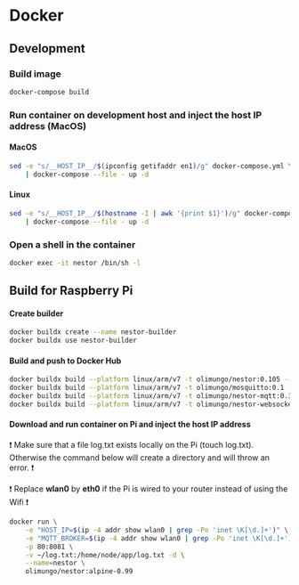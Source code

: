 # Docker

## Development

### Build image

```bash
docker-compose build
```

### Run container on development host and inject the host IP address (MacOS)

#### MacOS
```bash
sed -e "s/__HOST_IP__/$(ipconfig getifaddr en1)/g" docker-compose.yml \
    | docker-compose --file - up -d
```

#### Linux
```bash
sed -e "s/__HOST_IP__/$(hostname -I | awk '{print $1}')/g" docker-compose.yml \
    | docker-compose --file - up -d
```




### Open a shell in the container

```bash
docker exec -it nestor /bin/sh -l
```

## Build for Raspberry Pi

#### Create builder

```bash
docker buildx create --name nestor-builder
docker buildx use nestor-builder
```

#### Build and push to Docker Hub

```bash
docker buildx build --platform linux/arm/v7 -t olimungo/nestor:0.105 --push nestor
docker buildx build --platform linux/arm/v7 -t olimungo/mosquitto:0.1 --push mosquitto
docker buildx build --platform linux/arm/v7 -t olimungo/nestor-mqtt:0.3 --push mqtt
docker buildx build --platform linux/arm/v7 -t olimungo/nestor-websockets:0.4 --push websockets
```

#### Download and run container on Pi and inject the host IP address

:exclamation: Make sure that a file log.txt exists locally on the Pi (touch log.txt). Otherwise the command below will create a directory and will throw an error. :exclamation:

:exclamation: Replace **wlan0** by **eth0** if the Pi is wired to your router instead of using the Wifi :exclamation:

```bash
docker run \
    -e "HOST_IP=$(ip -4 addr show wlan0 | grep -Po 'inet \K[\d.]+')" \
    -e "MQTT_BROKER=$(ip -4 addr show wlan0 | grep -Po 'inet \K[\d.]+')" \
    -p 80:8081 \
    -v ~/log.txt:/home/node/app/log.txt -d \
    --name=nestor \
    olimungo/nestor:alpine-0.99
```
